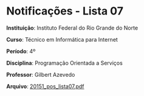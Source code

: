 # Notificações - Lista 07

**Instituição**: Instituto Federal do Rio Grande do Norte

**Curso**: Técnico em Informática para Internet

**Período**: 4º

**Disciplina**: Programação Orientada a Serviços

**Professor**: Gilbert Azevedo

**Arquivo**: [20151_pos_lista07.pdf](http://diatinf.ifrn.edu.br/antigo/lib/exe/fetch.php?media=corpodocente:gilbert:20151_pos_lista07.pdf)

